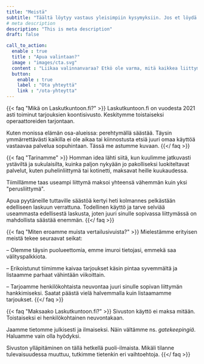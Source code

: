 ```yaml
---
title: "Meistä"
subtitle: "Täältä löytyy vastaus yleisimpiin kysymyksiin. Jos et löydä etsimääsi, [ota yhteyttä!](/ota-yhteytta)"
# meta description
description: "This is meta description"
draft: false

call_to_action:
  enable : true
  title : "Apua valintaan?"
  image : "images/cta.svg"
  content : "Liikaa valinnanvaraa? Etkö ole varma, mitä kaikkea liittymältä tarvitset? Etsitään juuri sinulle sopiva ratkaisu!"
  button:
    enable : true
    label : "Ota yhteyttä"
    link : "/ota-yhteytta"
---
```


{{< faq "Mikä on Laskutkuntoon.fi?" >}}
Laskutkuntoon.fi on vuodesta 2021 asti toiminut tarjouksien koontisivusto. Keskitymme toistaiseksi operaattoreiden tarjontaan.

Kuten monissa elämän osa-alueissa: perehtymällä säästää. Täysin ymmärrettävästi kaikilla ei ole aikaa tai kiinnostusta etsiä juuri omaa käyttöä vastaavaa palvelua sopuhintaan. Tässä me astumme kuvaan.
{{</ faq >}}

{{< faq "Tarinamme" >}}
Homman idea lähti siitä, kun kuulimme jatkuvasti ystäviltä ja sukulaisilta, kuinka paljon nykyään jo pakolliseksi luokiteltavat palvelut, kuten puhelinliittymä tai kotinetti, maksavat heille kuukaudessa.

Tiimillämme taas useampi liittymä maksoi yhteensä vähemmän kuin yksi "perusliittymä".

Apua pyytäneille tuttaville säästöä kertyi heti kolmannes pelkästään edelliseen laskuun verrattuna. Todellinen käyttö ja tarve selviää useammasta edellisestä laskusta, joten juuri sinulle sopivassa liittymässä on mahdollista säästää enemmän.
{{</ faq >}}

{{< faq "Miten eroamme muista vertailusivuista?" >}}
Mielestämme erityisen meistä tekee seuraavat seikat:

– Olemme täysin puolueettomia, emme imuroi tietojasi, emmekä saa välityspalkkiota.

– Erikoistunut tiimimme kaivaa tarjoukset käsin pintaa syvemmältä ja listaamme parhaat vähintään viikoittain.

– Tarjoamme henkilökohtaista neuvontaa juuri sinulle sopivan liittymän hankkimiseksi. Saatat päästä vielä halvemmalla kuin listaamamme tarjoukset.
{{</ faq >}}


{{< faq "Maksaako Laskutkuntoon.fi?" >}}
Sivuston käyttö ei maksa mitään. Toistaiseksi ei henkilökohtainen neuvontakaan.

Jaamme tietomme julkisesti ja ilmaiseksi. Näin vältämme ns. _gatekeepingiä_. Haluamme vain olla hyödyksi.

Sivuston ylläpitäminen on tällä hetkellä puoli-ilmaista. Mikäli tilanne tulevaisuudessa muuttuu, tutkimme tietenkin eri vaihtoehtoja.
{{</ faq >}}

